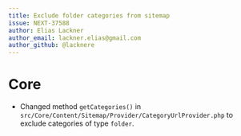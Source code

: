 ```yaml
---
title: Exclude folder categories from sitemap
issue: NEXT-37588
author: Elias Lackner
author_email: lackner.elias@gmail.com
author_github: @lacknere
---
```

# Core
* Changed method `getCategories()` in `src/Core/Content/Sitemap/Provider/CategoryUrlProvider.php` to exclude categories of type `folder`.
